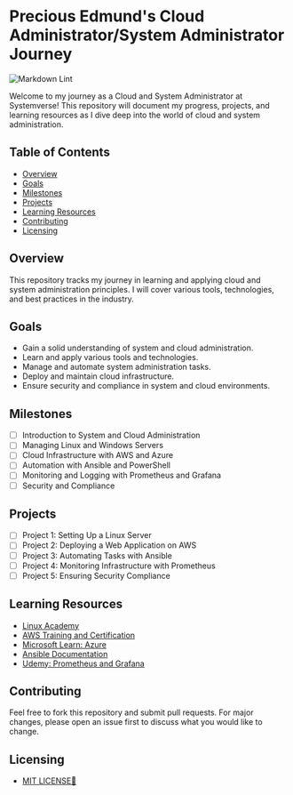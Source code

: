 # Precious Edmund's Cloud Administrator/System Administrator Journey

![Markdown Lint](https://github.com/PreciousEddy/PreciousEdmund-Cloud-SysAdmin-Journey/actions/workflows/markdown-lint.yml/badge.svg)

Welcome to my journey as a Cloud and System Administrator at Systemverse!
This repository will document my progress, projects, and learning resources
as I dive deep into the world of cloud and system administration.

## Table of Contents

- [Overview](#overview)
- [Goals](#goals)
- [Milestones](#milestones)
- [Projects](#projects)
- [Learning Resources](#learning-resources)
- [Contributing](#contributing)
- [Licensing](#licensing)

## Overview

This repository tracks my journey in learning and applying cloud and system
administration principles. I will cover various tools, technologies, and best
practices in the industry.

## Goals

- Gain a solid understanding of system and cloud administration.
- Learn and apply various tools and technologies.
- Manage and automate system administration tasks.
- Deploy and maintain cloud infrastructure.
- Ensure security and compliance in system and cloud environments.

## Milestones

- [ ] Introduction to System and Cloud Administration
- [ ] Managing Linux and Windows Servers
- [ ] Cloud Infrastructure with AWS and Azure
- [ ] Automation with Ansible and PowerShell
- [ ] Monitoring and Logging with Prometheus and Grafana
- [ ] Security and Compliance

## Projects

- [ ] Project 1: Setting Up a Linux Server
- [ ] Project 2: Deploying a Web Application on AWS
- [ ] Project 3: Automating Tasks with Ansible
- [ ] Project 4: Monitoring Infrastructure with Prometheus
- [ ] Project 5: Ensuring Security Compliance

## Learning Resources

- [Linux Academy](https://linuxacademy.com/)
- [AWS Training and Certification](https://aws.amazon.com/training/)
- [Microsoft Learn: Azure](https://docs.microsoft.com/en-us/learn/azure/)
- [Ansible Documentation](https://docs.ansible.com/)
- [Udemy: Prometheus and Grafana](https://www.udemy.com/course/prometheus-and-grafana/)

## Contributing

Feel free to fork this repository and submit pull requests. For major changes,
please open an issue first to discuss what you would like to change.

## Licensing

- [MIT LICENSE🔑](https://github.com/PreciousEddy/PreciousEdmund-Cloud-SysAdmin-Journey/blob/8f19751c17b0719fa268d9e94cddeddf6d81b5bc/LICENSE)
